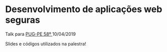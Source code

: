 # Desenvolvimento de aplicações web seguras

Talk para <a href="http://pycon.pug.pe/LVIII/"> PUG-PE 58º </a> 10/04/2019

Slides e códigos utilizados na palestra!
